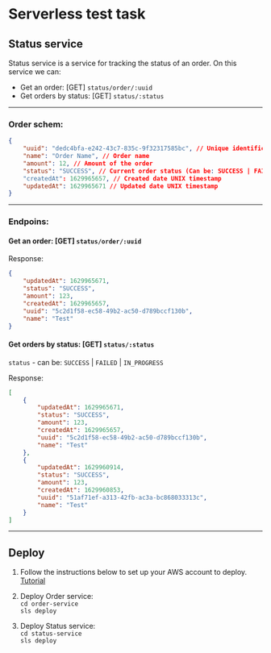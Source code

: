 # Serverless test task

## Status service

Status service is a service for tracking the status of an order. On this service we can:
- Get an order: [GET] `status/order/:uuid`
- Get orders by status: [GET] `status/:status`
---
### Order schem:
```json
{
    "uuid": "dedc4bfa-e242-43c7-835c-9f32317585bc", // Unique identification for order
    "name": "Order Name", // Order name
    "amount": 12, // Amount of the order
    "status": "SUCCESS", // Current order status (Can be: SUCCESS | FAILED | IN_PROGRESS)
    "createdAt": 1629965657, // Created date UNIX timestamp
    "updatedAt": 1629965671 // Updated date UNIX timestamp
}
```
---
### Endpoins:

#### Get an order: [GET] `status/order/:uuid`
Response:
```json
{
    "updatedAt": 1629965671,
    "status": "SUCCESS",
    "amount": 123,
    "createdAt": 1629965657,
    "uuid": "5c2d1f58-ec58-49b2-ac50-d789bccf130b",
    "name": "Test"
}
```

#### Get orders by status: [GET] `status/:status`

`status` -  can be: `SUCCESS` | `FAILED` | `IN_PROGRESS`

Response:
```json
[
    {
        "updatedAt": 1629965671,
        "status": "SUCCESS",
        "amount": 123,
        "createdAt": 1629965657,
        "uuid": "5c2d1f58-ec58-49b2-ac50-d789bccf130b",
        "name": "Test"
    },
    {
        "updatedAt": 1629960914,
        "status": "SUCCESS",
        "amount": 123,
        "createdAt": 1629960853,
        "uuid": "51af71ef-a313-42fb-ac3a-bc868033313c",
        "name": "Test"
    }
]
```

---
## Deploy

1) Follow the instructions below to set up your AWS account to deploy. [Tutorial](https://www.serverless.com/framework/docs/providers/aws/guide/credentials/)

2) Deploy Order service:  
`cd order-service`   
`sls deploy`

3) Deploy Status service:   
`cd status-service`   
`sls deploy`

